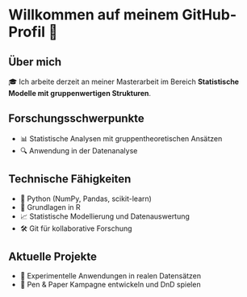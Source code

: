 # Willkommen auf meinem GitHub-Profil 👋

## Über mich
🎓 Ich arbeite derzeit an meiner Masterarbeit im Bereich **Statistische Modelle mit gruppenwertigen Strukturen**.

## Forschungsschwerpunkte
- 📊 Statistische Analysen mit gruppentheoretischen Ansätzen
- 🔍 Anwendung in der Datenanalyse

## Technische Fähigkeiten
- 🐍 Python (NumPy, Pandas, scikit-learn)
- 🔢 Grundlagen in R
- 📈 Statistische Modellierung und Datenauswertung
- 🛠️ Git für kollaborative Forschung

## Aktuelle Projekte
- 🧪 Experimentelle Anwendungen in realen Datensätzen
- 🎲 Pen & Paper Kampagne entwickeln und DnD spielen

<!--
**chriskroening/chriskroening** is a ✨ _special_ ✨ repository because its `README.md` (this file) appears on your GitHub profile.

Here are some ideas to get you started:

- 🔭 I’m currently working on ...
- 🌱 I’m currently learning ...
- 👯 I’m looking to collaborate on ...
- 🤔 I’m looking for help with ...
- 💬 Ask me about ...
- 📫 How to reach me: ...
- 😄 Pronouns: ...
- ⚡ Fun fact: ...
-->
